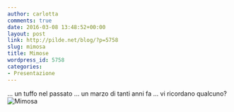 ```yaml
---
author: carlotta
comments: true
date: 2016-03-08 13:48:52+00:00
layout: post
link: http://pilde.net/blog/?p=5758
slug: mimosa
title: Mimose
wordpress_id: 5758
categories:
- Presentazione
---
```


... un tuffo nel passato ... un marzo di tanti anni fa ... vi ricordano qualcuno?![Mimosa]({{baseurl}}/uploads/2016/06/Mimosa.jpg)



